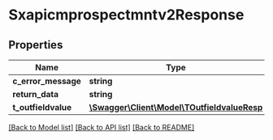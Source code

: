 # Sxapicmprospectmntv2Response

## Properties
Name | Type | Description | Notes
------------ | ------------- | ------------- | -------------
**c_error_message** | **string** |  | [optional] 
**return_data** | **string** |  | [optional] 
**t_outfieldvalue** | [**\Swagger\Client\Model\TOutfieldvalueResp**](TOutfieldvalueResp.md) |  | [optional] 

[[Back to Model list]](../README.md#documentation-for-models) [[Back to API list]](../README.md#documentation-for-api-endpoints) [[Back to README]](../README.md)


